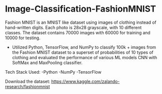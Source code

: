 # Image-Classification-FashionMNIST

Fashion MNIST is an MNIST like dataset using images of clothing instead of hand-written digits. Each photo is 28x28 grayscale, with 10 different classes. The dataset contains 70000 images with 60000 for training and 10000 for testing.

- Utilized Python, TensorFlow, and NumPy to classify 100k + images from the Fashion MNIST dataset to a superset of
probabilities of 10 types of clothing and evaluated the performance of various ML models CNN with SoftMax and MaxPooling classifier.

Tech Stack Used:
-Python
-NumPy
-TensorFlow

Download the dataset:
https://www.kaggle.com/zalando-research/fashionmnist
